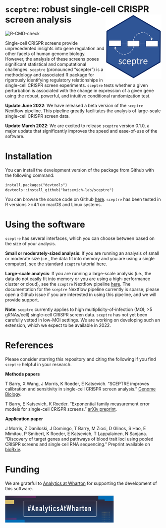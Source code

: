
<!-- README.md is generated from README.Rmd. Please edit that file -->

# `sceptre`: robust single-cell CRISPR screen analysis <img src="man/figures/hex.jpg" align="right" alt="" width="180" />

<!-- badges: start -->

![R-CMD-check](https://github.com/scarlettcanny0629/sceptre/actions/workflows/R-CMD-check.yaml/badge.svg)
<!-- badges: end -->

Single-cell CRISPR screens provide unprecedented insights into gene
regulation and other facets of human genome biology. However, the
analysis of these screens poses significant statistical and
computational challenges. `sceptre` (pronounced “scepter”) is a
methodology and associated R package for rigorously identifying
regulatory relationships in single-cell CRISPR screen experiments.
`sceptre` tests whether a given perturbation is associated with the
change in expression of a given gene using the robust, powerful, and
intuitive conditional randomization test.

**Update June 2022**: We have released a beta version of the `sceptre`
Nextflow pipeline. This pipeline greatly facilitates the analysis of
large-scale single-cell CRISPR screen data.

**Update March 2022**: We are excited to release `sceptre` version
0.1.0, a major update that significantly improves the speed and
ease-of-use of the software.

# Installation

You can install the development version of the package from Github with
the following command:

    install.packages("devtools")
    devtools::install_github("katsevich-lab/sceptre")

You can browse the source code on Github
[here](https://github.com/katsevich-lab/sceptre). `sceptre` has been
tested in R versions \>=4.1 on macOS and Linux systems.

# Using the software

`sceptre` has several interfaces, which you can choose between based on
the size of your analysis.

**Small or moderately-sized analysis**: If you are running an analysis
of small or moderate size (i.e., the data fit into memory and you are
using a single computer), see the standard `sceptre` tutorial
[here](https://katsevich-lab.github.io/sceptre/articles/using_sceptre_v2.html).

**Large-scale analysis**: If you are running a large-scale analysis
(i.e., the data do not easily fit into memory or you are using a
high-performance cluster or cloud), see the `sceptre` Nextflow pipeline
[here](https://github.com/timothy-barry/sceptre-pipeline). The
documentation for the `sceptre` Nextflow pipeline currently is sparse;
please open a Github issue if you are interested in using this pipeline,
and we will provide support.

**Note**: `sceptre` currently applies to high multiplicity-of-infection
(MOI; \>5 gRNAs/cell) single-cell CRISPR screen data. `sceptre` has not
yet been carefully vetted in low-MOI settings. We are working on
developing such an extension, which we expect to be available in 2022.

# References

Please consider starring this repository and citing the following if you
find `sceptre` helpful in your research.

**Methods papers**

T Barry, X Wang, J Morris, K Roeder, E Katsevich. “SCEPTRE improves
calibration and sensitivity in single-cell CRISPR screen analysis.”
[Genome
Biology](https://genomebiology.biomedcentral.com/articles/10.1186/s13059-021-02545-2).

T Barry, E Katsevich, K Roeder. “Exponential family measurement error
models for single-cell CRISPR screens.” [arXiv
preprint](https://doi.org/10.48550/arXiv.2201.01879).

**Application paper**

J Morris, Z Daniloski, J Domingo, T Barry, M Ziosi, D Glinos, S Hao, E
Mimitou, P Smibert, K Roeder, E Katsevich, T Lappalainen, N Sanjana.
“Discovery of target genes and pathways of blood trait loci using pooled
CRISPR screens and single cell RNA sequencing.” Preprint available on
[bioRxiv](https://www.biorxiv.org/content/10.1101/2021.04.07.438882v1).

# Funding

We are grateful to [Analytics at
Wharton](https://analytics.wharton.upenn.edu/) for supporting the
development of this software.

<img src="man/figures/wharton_analytics.png" align="center" alt="" width="350" />
